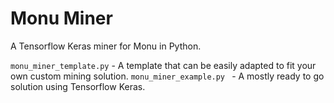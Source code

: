 # Monu Miner
A Tensorflow Keras miner for Monu in Python.

`monu_miner_template.py` - A template that can be easily adapted to fit your own custom mining solution.
`monu_miner_example.py ` - A mostly ready to go solution using Tensorflow Keras.
